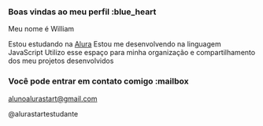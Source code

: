 ### Boas vindas ao meu perfil :blue_heart

Meu nome é William

Estou estudando na [Alura](https://www.alura.com.br)
Estou me desenvolvendo na linguagem JavaScript
Utilizo esse espaço para minha organização e compartilhamento dos meu projetos desenvolvidos

### Você pode entrar em contato comigo :mailbox

alunoalurastart@gmail.com

@alurastartestudante
